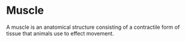 # Muscle

A muscle is an anatomical structure consisting of a contractile form of tissue that animals use to effect movement.
